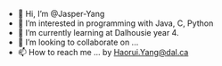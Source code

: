 - 👋 Hi, I’m @Jasper-Yang
- 👀 I’m interested in programming with Java, C, Python
- 🌱 I’m currently learning at Dalhousie year 4.
- 💞️ I’m looking to collaborate on ...
- 📫 How to reach me ... by Haorui.Yang@dal.ca

<!---
Jasper-Yang-715/Jasper-Yang-715 is a ✨ special ✨ repository because its `README.md` (this file) appears on your GitHub profile.
You can click the Preview link to take a look at your changes.
--->
